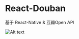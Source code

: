 # React-Douban
基于 React-Native &amp; 豆瓣Open API 

![Alt text](https://github.com/edagarli/React-Douban/blob/master/douban.gif)